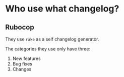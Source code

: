 # Who use what changelog?

## Rubocop

They use `rake` as a self changelog generator.

The categories they use only have three:
1. New features
2. Bug fixes
3. Changes

<br>
